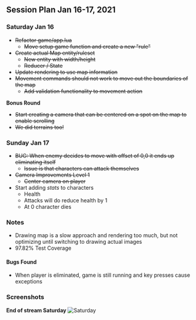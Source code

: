 ## Session Plan Jan 16-17, 2021

### Saturday Jan 16
- ~~Refactor game/app.lua~~
  - ~~Move setup game function and create a new "rule"~~
- ~~Create actual Map entity/ruleset~~
  - ~~New entity with width/height~~
  - ~~Reducer / State~~
- ~~Update rendering to use map information~~
- ~~Movement commands should not work to move out the boundaries of the map~~
  - ~~Add validation functionality to movement action~~

**Bonus Round**
- ~~Start creating a camera that can be centered on a spot on the map to enable scrolling~~
- ~~We did terrains too!~~


### Sunday Jan 17
- ~~BUG: When enemy decides to move with offset of 0,0 it ends up eliminating itself~~
  - ~~Issue is that characters can attack themselves~~
- ~~Camera Improvements Level 1~~
  - ~~Center camera on player~~
- Start adding *stats* to characters
  - Health
  - Attacks will do reduce health by 1
  - At 0 character dies

### Notes
- Drawing map is a slow approach and rendering too much, but not optimizing until switching to drawing actual images
- 97.82% Test Coverage

#### Bugs Found
- When player is eliminated, game is still running and key presses cause exceptions

### Screenshots
**End of stream Saturday**
![Saturday](https://www.dropbox.com/s/iugxvvp3h2iqary/screenshot%202021-01-16%20212254.png?raw=1)